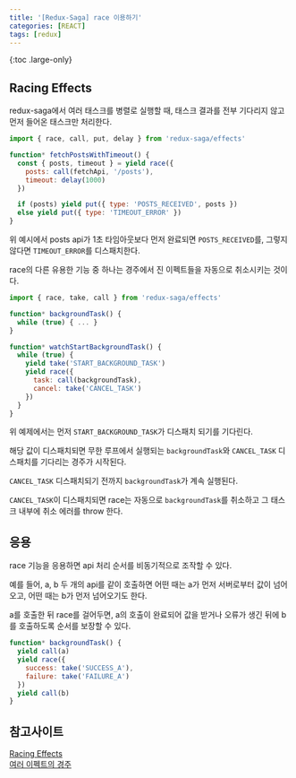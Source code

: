 ```yaml
---
title: '[Redux-Saga] race 이용하기'
categories: [REACT]
tags: [redux]
---
```


{:toc .large-only}

## Racing Effects

redux-saga에서 여러 태스크를 병렬로 실행할 때, 태스크 결과를 전부 기다리지 않고 먼저 들어온 태스크만 처리한다.

```js
import { race, call, put, delay } from 'redux-saga/effects'

function* fetchPostsWithTimeout() {
  const { posts, timeout } = yield race({
    posts: call(fetchApi, '/posts'),
    timeout: delay(1000)
  })

  if (posts) yield put({ type: 'POSTS_RECEIVED', posts })
  else yield put({ type: 'TIMEOUT_ERROR' })
}
```

위 예시에서 posts api가 1초 타임아웃보다 먼저 완료되면 `POSTS_RECEIVED`를, 그렇지 않다면 `TIMEOUT_ERROR`를 디스패치한다.

race의 다른 유용한 기능 중 하나는 경주에서 진 이펙트들을 자동으로 취소시키는 것이다.

```js
import { race, take, call } from 'redux-saga/effects'

function* backgroundTask() {
  while (true) { ... }
}

function* watchStartBackgroundTask() {
  while (true) {
    yield take('START_BACKGROUND_TASK')
    yield race({
      task: call(backgroundTask),
      cancel: take('CANCEL_TASK')
    })
  }
}
```

위 예제에서는 먼저 `START_BACKGROUND_TASK`가 디스패치 되기를 기다린다.

해당 값이 디스패치되면 무한 루프에서 실행되는 `backgroundTask`와 `CANCEL_TASK` 디스패치를 기다리는 경주가 시작된다.

`CANCEL_TASK` 디스패치되기 전까지 `backgroundTask`가 계속 실행된다.

`CANCEL_TASK`이 디스패치되면 race는 자동으로 `backgroundTask`를 취소하고 그 태스크 내부에 취소 에러를 throw 한다.

## 응용

race 기능을 응용하면 api 처리 순서를 비동기적으로 조작할 수 있다.

예를 들어, a, b 두 개의 api를 같이 호출하면 어떤 때는 a가 먼저 서버로부터 값이 넘어오고, 어떤 때는 b가 먼저 넘어오기도 한다.

a를 호출한 뒤 race를 걸어두면, a의 호출이 완료되어 값을 받거나 오류가 생긴 뒤에 b를 호출하도록 순서를 보장할 수 있다.

```js
function* backgroundTask() {
  yield call(a)
  yield race({
    success: take('SUCCESS_A'),
    failure: take('FAILURE_A')
  })
  yield call(b)
}
```

## 참고사이트

[Racing Effects](https://redux-saga.js.org/docs/advanced/RacingEffects/)<br/>
[여러 이펙트의 경주](https://mskims.github.io/redux-saga-in-korean/advanced/RacingEffects.html)
